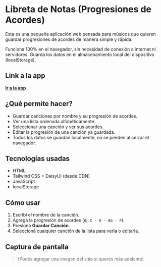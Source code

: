 # Libreta de Notas (Progresiones de Acordes)

Esta es una pequeña aplicación web pensada para músicos que quieren guardar progresiones de acordes de manera simple y rápida.

Funciona 100% en el navegador, sin necesidad de conexión a internet ni servidores. Guarda los datos en el almacenamiento local del dispositivo (localStorage).

## Link a la app

[**Ir a la app**](https://fernan2lopezkto.github.io/libretaDeNotas/)

## ¿Qué permite hacer?

- Guardar canciones por nombre y su progresión de acordes.
- Ver una lista ordenada alfabéticamente.
- Seleccionar una canción y ver sus acordes.
- Editar la progresión de una canción ya guardada.
- Todos los datos se guardan localmente, no se pierden al cerrar el navegador.

## Tecnologías usadas

- HTML
- Tailwind CSS + DaisyUI (desde CDN)
- JavaScript
- localStorage

## Cómo usar

1. Escribí el nombre de la canción.
2. Agregá la progresión de acordes (ej: `C - G - Am - F`).
3. Presioná **Guardar Canción**.
4. Seleccioná cualquier canción de la lista para verla o editarla.

## Captura de pantalla

> (Podés agregar una imagen del sitio si querés más adelante)
